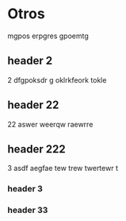 # Otros

mgpos erpgres gpoemtg

## header 2

2 dfgpoksdr g oklrkfeork tokle

## header 22

22 aswer weerqw raewrre

## header 222

3 asdf aegfae tew trew twertewr t

### header 3



### header 33


